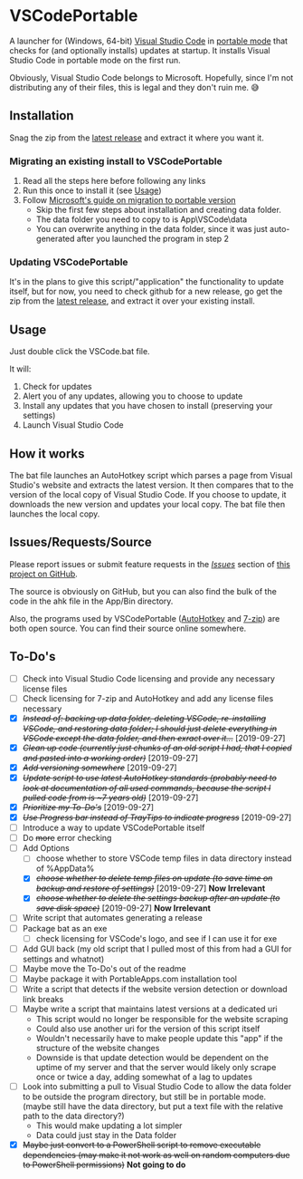 # VSCodePortable

A launcher for (Windows, 64-bit) [Visual Studio Code](https://code.visualstudio.com/) in [portable mode](https://code.visualstudio.com/docs/editor/portable) that checks for (and optionally installs) updates at startup. It installs Visual Studio Code in portable mode on the first run.  

Obviously, Visual Studio Code belongs to Microsoft. Hopefully, since I'm not distributing any of their files, this is legal and they don't ruin me. :sweat_smile:

## Installation

Snag the zip from the [latest release](https://github.com/UrsineRaven/VSCodePortable/releases/latest) and extract it where you want it.

### Migrating an existing install to VSCodePortable

1. Read all the steps here before following any links
1. Run this once to install it (see [Usage](#usage))
1. Follow [Microsoft's guide on migration to portable version](https://code.visualstudio.com/docs/editor/portable#_migrate-to-portable-mode)
    - Skip the first few steps about installation and creating data folder.
    - The data folder you need to copy to is App\VSCode\data
    - You can overwrite anything in the data folder, since it was just auto-generated after you launched the program in step 2

### Updating VSCodePortable

It's in the plans to give this script/"application" the functionality to update itself, but for now, you need to check github for a new release, go get the zip from the [latest release](https://github.com/UrsineRaven/VSCodePortable/releases/latest), and extract it over your existing install.

## Usage

Just double click the VSCode.bat file.  

It will:

1. Check for updates
1. Alert you of any updates, allowing you to choose to update
1. Install any updates that you have chosen to install (preserving your settings)
1. Launch Visual Studio Code

## How it works

The bat file launches an AutoHotkey script which parses a page from Visual Studio's website and extracts the latest version. It then compares that to the version of the local copy of Visual Studio Code. If you choose to update, it downloads the new version and updates your local copy. The bat file then launches the local copy.

## Issues/Requests/Source

Please report issues or submit feature requests in the [*Issues*](https://github.com/UrsineRaven/VSCodePortable/issues) section of [this project on GitHub](https://github.com/UrsineRaven/VSCodePortable).

The source is obviously on GitHub, but you can also find the bulk of the code in the ahk file in the App/Bin directory.  

Also, the programs used by VSCodePortable ([AutoHotkey](https://www.autohotkey.com/) and [7-zip](https://www.7-zip.org/)) are both open source. You can find their source online somewhere.

## To-Do's

* [ ] Check into Visual Studio Code licensing and provide any necessary license files
* [ ] Check licensing for 7-zip and AutoHotkey and add any license files necessary
* [X] ~~*Instead of: backing up data folder, deleting VSCode, re-installing VSCode, and restoring data folder; I should just delete everything in VSCode except the data folder, and then exract over it...*~~ [2019-09-27]
* [X] ~~*Clean up code (currently just chunks of an old script I had, that I copied and pasted into a working order)*~~ [2019-09-27]
* [X] ~~*Add versioning somewhere*~~ [2019-09-27]
* [X] ~~*Update script to use latest AutoHotkey standards (probably need to look at documentation of all used commands, because the script I pulled code from is ~7 years old)*~~ [2019-09-27]
* [X] ~~*Prioritize my To-Do's*~~ [2019-09-27]
* [X] ~~*Use Progress bar instead of TrayTips to indicate progress*~~ [2019-09-27]
* [ ] Introduce a way to update VSCodePortable itself
* [ ] Do ~~more~~ error checking
* [ ] Add Options
    - [ ] choose whether to store VSCode temp files in data directory instead of %AppData%
    - [X] ~~*choose whether to delete temp files on update (to save time on backup and restore of settings)*~~ [2019-09-27] **Now Irrelevant**
    - [X] ~~*choose whether to delete the settings backup after an update (to save disk space)*~~ [2019-09-27] **Now Irrelevant**
* [ ] Write script that automates generating a release
* [ ] Package bat as an exe
    - [ ] check licensing for VSCode's logo, and see if I can use it for exe
* [ ] Add GUI back (my old script that I pulled most of this from had a GUI for settings and whatnot)
* [ ] Maybe move the To-Do's out of the readme
* [ ] Maybe package it with PortableApps.com installation tool
* [ ] Write a script that detects if the website version detection or download link breaks
* [ ] Maybe write a script that maintains latest versions at a dedicated uri
    - This script would no longer be responsible for the website scraping
    - Could also use another uri for the version of this script itself
    - Wouldn't necessarily have to make people update this "app" if the structure of the website changes
    - Downside is that update detection would be dependent on the uptime of my server and that the server would likely only scrape once or twice a day, adding somewhat of a lag to updates
* [ ] Look into submitting a pull to Visual Studio Code to allow the data folder to be outside the program directory, but still be in portable mode. (maybe still have the data directory, but put a text file with the relative path to the data directory?)
    - This would make updating a lot simpler
    - Data could just stay in the Data folder
* [X] ~~Maybe just convert to a PowerShell script to remove executable dependencies (may make it not work as well on random computers due to PowerShell permissions)~~ **Not going to do**
